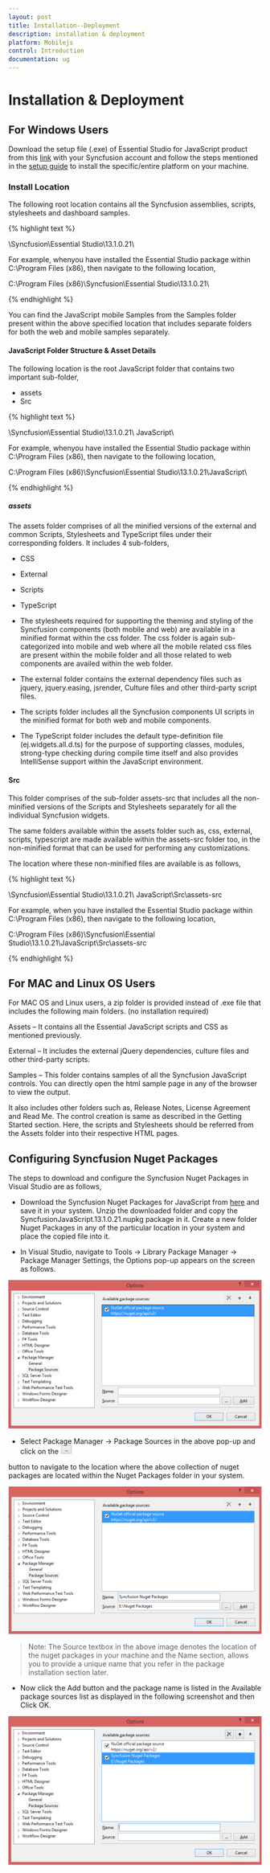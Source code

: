 ```yaml
---
layout: post
title: Installation--Deployment
description: installation & deployment
platform: Mobilejs
control: Introduction
documentation: ug
---
```


# Installation & Deployment

## For Windows Users

Download the setup file (.exe) of Essential Studio for JavaScript product from this [link](http://www.syncfusion.com/downloads/javascript) with your Syncfusion account and follow the steps mentioned in the [setup guide](http://help.syncfusion.com/ug/common/index.html) to install the specific/entire platform on your machine.

### Install Location

The following root location contains all the Syncfusion assemblies, scripts, stylesheets and dashboard samples.

{% highlight text %}

<installed location>\Syncfusion\Essential Studio\13.1.0.21\

For example, whenyou have installed the Essential Studio package within C:\Program Files (x86), then navigate to the following location,

C:\Program Files (x86)\Syncfusion\Essential Studio\13.1.0.21\



{% endhighlight %}



You can find the JavaScript mobile Samples from the Samples folder present within the above specified location that includes separate folders for both the web and mobile samples separately.

#### JavaScript Folder Structure & Asset Details

The following location is the root JavaScript folder that contains two important sub-folder,

* assets
* Src

{% highlight text %}

<installed location>\Syncfusion\Essential Studio\13.1.0.21\ JavaScript\

For example, whenyou have installed the Essential Studio package within C:\Program Files (x86), then navigate to the following location,

C:\Program Files (x86)\Syncfusion\Essential Studio\13.1.0.21\JavaScript\

{% endhighlight %}

##### assets 

The assets folder comprises of all the minified versions of the external and common Scripts, Stylesheets and TypeScript files under their corresponding folders. It includes 4 sub-folders,

* CSS
* External
* Scripts
* TypeScript



* The stylesheets required for supporting the theming and styling of the Syncfusion components (both mobile and web) are available in a minified format within the css folder. The css folder is again sub-categorized into mobile and web where all the mobile related css files are present within the mobile folder and all those related to web components are availed within the web folder. 



* The external folder contains the external dependency files such as jquery, jquery.easing, jsrender, Culture files and other third-party script files.



* The scripts folder includes all the Syncfusion components UI scripts in the minified format for both web and mobile components. 



* The TypeScript folder includes the default type-definition file (ej.widgets.all.d.ts) for the purpose of supporting classes, modules, strong-type checking during compile time itself and also provides IntelliSense support within the JavaScript environment.

#### Src

This folder comprises of the sub-folder assets-src that includes all the non-minified versions of the Scripts and Stylesheets separately for all the individual Syncfusion widgets.

The same folders available within the assets folder such as, css, external, scripts, typescript are made available within the assets-src folder too, in the non-minified format that can be used for performing any customizations. 

The location where these non-minified files are available is as follows,

{% highlight text %}

<installed location>\Syncfusion\Essential Studio\13.1.0.21\ JavaScript\Src\assets-src

For example, when you have installed the Essential Studio package within C:\Program Files (x86), then navigate to the following location,

C:\Program Files (x86)\Syncfusion\Essential Studio\13.1.0.21\JavaScript\Src\assets-src

{% endhighlight %}

## For MAC and Linux OS Users

For MAC OS and Linux users, a zip folder is provided instead of .exe file that includes the following main folders. (no installation required)

Assets – It contains all the Essential JavaScript scripts and CSS as mentioned previously.

External – It includes the external jQuery dependencies, culture files and other third-party scripts.

Samples – This folder contains samples of all the Syncfusion JavaScript controls. You can directly open the html sample page in any of the browser to view the output.

It also includes other folders such as, Release Notes, License Agreement and Read Me. The control creation is same as described in the Getting Started section. Here, the scripts and Stylesheets should be referred from the Assets folder into their respective HTML pages. 

## Configuring Syncfusion Nuget Packages

The steps to download and configure the Syncfusion Nuget Packages in Visual Studio are as follows,

* Download the Syncfusion Nuget Packages for JavaScript from [here](http://nuget.syncfusion.com/login) and save it in your system. Unzip the downloaded folder and copy the SyncfusionJavaScript.13.1.0.21.nupkg package in it. Create a new folder Nuget Packages in any of the particular location in your system and place the copied file into it.



* In Visual Studio, navigate to Tools -> Library Package Manager -> Package Manager Settings, the Options pop-up appears on the screen as follows.



![](Installation--Deployment_images/Installation--Deployment_img1.png)



* Select Package Manager -> Package Sources in the above pop-up and click on the ![](Installation--Deployment_images/Installation--Deployment_img2.png)

 button to navigate to the location where the above collection of nuget packages are located within the Nuget Packages folder in your system.



![](Installation--Deployment_images/Installation--Deployment_img3.png)



> Note: The Source textbox in the above image denotes the location of the nuget packages in your machine and the Name section, allows you to provide a unique name that you refer in the package installation section later. 



* Now click the Add button and the package name is listed in the Available package sources list as displayed in the following screenshot and then Click OK.



![](Installation--Deployment_images/Installation--Deployment_img4.png)



